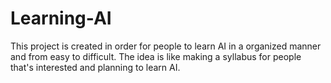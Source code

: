 # Learning-AI

This project is created in order for people to learn AI in a organized manner and from easy to difficult.
The idea is like making a syllabus for people that's interested and planning to learn AI.
